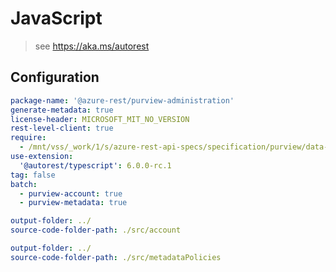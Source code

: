 # JavaScript

> see https://aka.ms/autorest

## Configuration

```yaml $(multi-client)
package-name: '@azure-rest/purview-administration'
generate-metadata: true
license-header: MICROSOFT_MIT_NO_VERSION
rest-level-client: true
require:
  - /mnt/vss/_work/1/s/azure-rest-api-specs/specification/purview/data-plane/readme.md
use-extension:
  '@autorest/typescript': 6.0.0-rc.1
tag: false
batch:
  - purview-account: true
  - purview-metadata: true
```
```yaml $(purview-account)
output-folder: ../
source-code-folder-path: ./src/account
```
```yaml $(purview-metadata)
output-folder: ../
source-code-folder-path: ./src/metadataPolicies
```